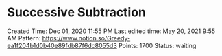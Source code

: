 # Successive Subtraction

Created Time: Dec 01, 2020 11:55 PM
Last edited time: May 20, 2021 9:55 AM
Pattern: https://www.notion.so/Greedy-ea1f204b1d0b40e89fdb87f6dc8055d3
Points: 1700
Status: waiting